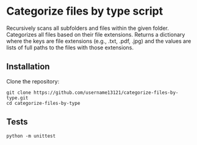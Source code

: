# Categorize files by type script
Recursively scans all subfolders and files within the given folder. Categorizes all files based on their 
file extensions. Returns a dictionary where the keys are file extensions (e.g., .txt, .pdf, .jpg) and 
the values are lists of full paths to the files with those extensions.

## Installation

Clone the repository:
```commandline
git clone https://github.com/username13121/categorize-files-by-type.git
cd categorize-files-by-type
```

## Tests

```commandline
python -m unittest
```